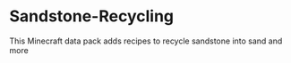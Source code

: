 # Sandstone-Recycling
This Minecraft data pack adds recipes to recycle sandstone into sand and more
